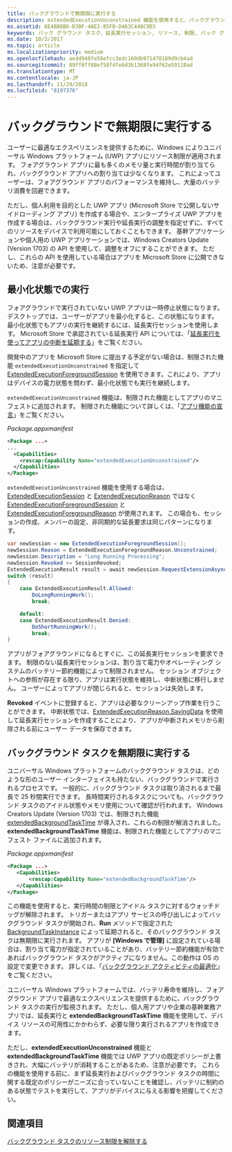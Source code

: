 ```yaml
---
title: バックグラウンドで無期限に実行する
description: extendedExecutionUnconstrained 機能を使用すると、バックグラウンドで無期限にバックグラウンド タスクまたは延長実行セッションを実行できます。
ms.assetid: 6E48B8B6-D3BF-4AE2-85FB-D463C448C9D3
keywords: バック グラウンド タスク、延長実行セッション, リソース, 制限, バック グラウンド タスク
ms.date: 10/3/2017
ms.topic: article
ms.localizationpriority: medium
ms.openlocfilehash: aedd948fe58efcc3edc160db971478189d9cb4ad
ms.sourcegitcommit: 89ff8ff88ef58f4fe6d3b1368fe94f62e59118ad
ms.translationtype: MT
ms.contentlocale: ja-JP
ms.lasthandoff: 11/29/2018
ms.locfileid: "8197376"
---
```

# <a name="run-in-the-background-indefinitely"></a>バックグラウンドで無期限に実行する

ユーザーに最適なエクスペリエンスを提供するために、Windows によりユニバーサル Windows プラットフォーム (UWP) アプリにリソース制限が適用されます。 フォアグラウンド アプリに最も多くのメモリ量と実行時間が割り当てられ、バックグラウンド アプリへの割り当ては少なくなります。 これによってユーザーは、フォアグラウンド アプリのパフォーマンスを維持し、大量のバッテリ消費を回避できます。

ただし、個人利用を目的とした UWP アプリ (Microsoft Store で公開しないサイドローディング アプリ) を作成する場合や、エンタープライズ UWP アプリを作成する場合は、バックグラウンド実行や延長実行の調整を指定せずに、すべてのリソースをデバイスで利用可能にしておくこともできます。 基幹アプリケーションや個人用の UWP アプリケーションでは、Windows Creators Update (Version 1703) の API を使用して、調整をオフにすることができます。 ただし、これらの API を使用している場合はアプリを Microsoft Store に公開できないため、注意が必要です。

## <a name="run-while-minimized"></a>最小化状態での実行

フォアグラウンドで実行されていない UWP アプリは一時停止状態になります。 デスクトップでは、ユーザーがアプリを最小化すると、この状態になります。 最小化状態でもアプリの実行を継続するには、延長実行セッションを使用します。 Microsoft Store で承認されている延長実行 API については、「[延長実行を使ってアプリの中断を延期する](https://docs.microsoft.com/windows/uwp/launch-resume/run-minimized-with-extended-execution)」をご覧ください。

開発中のアプリを Microsoft Store に提出する予定がない場合は、制限された機能 `extendedExecutionUnconstrained` を指定して [ExtendedExecutionForegroundSession](https://docs.microsoft.com/uwp/api/windows.applicationmodel.extendedexecution.foreground.extendedexecutionforegroundsession) を使用できます。これにより、アプリはデバイスの電力状態を問わず、最小化状態でも実行を継続します。  

`extendedExecutionUnconstrained` 機能は、制限された機能としてアプリのマニフェストに追加されます。 制限された機能について詳しくは、「[アプリ機能の宣言](https://docs.microsoft.com/windows/uwp/packaging/app-capability-declarations)」をご覧ください。

_Package.appxmanifest_
```xml
<Package ...>
...
  <Capabilities>  
    <rescap:Capability Name="extendedExecutionUnconstrained"/>  
  </Capabilities>  
</Package>
```

`extendedExecutionUnconstrained` 機能を使用する場合は、[ExtendedExecutionSession](https://docs.microsoft.com/uwp/api/windows.applicationmodel.extendedexecution.extendedexecutionsession) と [ExtendedExecutionReason](https://docs.microsoft.com/uwp/api/windows.applicationmodel.extendedexecution.extendedexecutionreason) ではなく [ExtendedExecutionForegroundSession](https://docs.microsoft.com/uwp/api/windows.applicationmodel.extendedexecution.foreground.extendedexecutionforegroundsession) と [ExtendedExecutionForegroundReason](https://docs.microsoft.com/en-us/uwp/api/windows.applicationmodel.extendedexecution.foreground.extendedexecutionforegroundreason) が使用されます。 この場合も、セッションの作成、メンバーの設定、非同期的な延長要求は同じパターンになります。 

```cs
var newSession = new ExtendedExecutionForegroundSession();  
newSession.Reason = ExtendedExecutionForegroundReason.Unconstrained;  
newSession.Description = "Long Running Processing";  
newSession.Revoked += SessionRevoked;  
ExtendedExecutionResult result = await newSession.RequestExtensionAsync();  
switch (result)  
{  
    case ExtendedExecutionResult.Allowed:  
        DoLongRunningWork();  
        break;  

    default:  
    case ExtendedExecutionResult.Denied:  
        DoShortRunningWork();  
        break;  
}
```

アプリがフォアグラウンドになるとすぐに、この延長実行セッションを要求できます。 制限のない延長実行セッションは、割り当て電力やオペレーティング システムのバッテリー節約機能によって制限されません。 セッション オブジェクトへの参照が存在する限り、アプリは実行状態を維持し、中断状態に移行しません。 ユーザーによってアプリが閉じられると、セッションは失効します。

**Revoked** イベントに登録すると、アプリは必要なクリーンアップ作業を行うことができます。 中断状態では、[ExtendedExecutionReason.SavingData](https://docs.microsoft.com/uwp/api/windows.applicationmodel.extendedexecution.extendedexecutionreason) を使用して延長実行セッションを作成することにより、アプリが中断されメモリから削除される前にユーザー データを保存できます。

## <a name="run-background-tasks-indefinitely"></a>バックグラウンド タスクを無期限に実行する

ユニバーサル Windows プラットフォームのバックグラウンド タスクは、どのような形のユーザー インターフェイスも持たない、バックグラウンドで実行されるプロセスです。 一般的に、バックグラウンド タスクは取り消されるまで最長で 25 秒間実行できます。 長時間実行されるタスクについても、バックグラウンド タスクのアイドル状態やメモリ使用について確認が行われます。 Windows Creators Update (Version 1703) では、制限された機能 [extendedBackgroundTaskTime](https://docs.microsoft.com/windows/uwp/packaging/app-capability-declarations) が導入され、これらの制限が解消されました。 **extendedBackgroundTaskTime** 機能は、制限された機能としてアプリのマニフェスト ファイルに追加されます。

_Package.appxmanifest_
```xml
<Package ...>
   <Capabilities>  
       <rescap:Capability Name="extendedBackgroundTaskTime"/>  
   </Capabilities>  
</Package>
```

この機能を使用すると、実行時間の制限とアイドル タスクに対するウォッチドッグが解除されます。 トリガーまたはアプリ サービスの呼び出しによってバックグラウンド タスクが開始され、**Run** メソッドで指定された [BackgroundTaskInstance](https://docs.microsoft.com/uwp/api/Windows.ApplicationModel.Background.IBackgroundTaskInstance) によって延期されると、そのバックグラウンド タスクは無期限に実行されます。 アプリが **[Windows で管理]** に設定されている場合は、割り当て電力が指定されていることがあり、バッテリー節約機能が有効であればバックグラウンド タスクがアクティブになりません。この動作は OS の設定で変更できます。 詳しくは、「[バックグラウンド アクティビティの最適化](https://docs.microsoft.com/windows/uwp/debug-test-perf/optimize-background-activity)」をご覧ください。

ユニバーサル Windows プラットフォームでは、バッテリ寿命を維持し、フォアグラウンド アプリで最適なエクスペリエンスを提供するために、バックグラウンド タスクの実行が監視されます。 ただし、個人用アプリや企業の基幹業務アプリでは、延長実行と **extendedBackgroundTaskTime** 機能を使用して、デバイス リソースの可用性にかかわらず、必要な限り実行されるアプリを作成できます。

ただし、**extendedExecutionUnconstrained** 機能と **extendedBackgroundTaskTime** 機能では UWP アプリの既定ポリシーが上書きされ、大幅にバッテリが消耗することがあるため、注意が必要です。 これらの機能を使用する前に、まず延長実行およびバックグラウンド タスクの時間に関する既定のポリシーがニーズに合っていないことを確認し、バッテリに制約のある状態でテストを実行して、アプリがデバイスに与える影響を把握してください。

## <a name="see-also"></a>関連項目

[バックグラウンド タスクのリソース制限を解除する](https://docs.microsoft.com/windows/application-management/enterprise-background-activity-controls)
